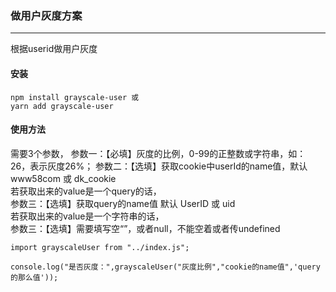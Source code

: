 ### 做用户灰度方案
---
根据userid做用户灰度

#### 安装
```
npm install grayscale-user 或
yarn add grayscale-user
```

#### 使用方法
需要3个参数，
参数一：【必填】灰度的比例，0-99的正整数或字符串，如： 26，表示灰度26%； 
参数二：【选填】获取cookie中userId的name值，默认www58com 或 dk_cookie  
若获取出来的value是一个query的话，  
参数三：【选填】获取query的name值 默认 UserID 或 uid  
若获取出来的value是一个字符串的话，  
参数三：【选填】需要填写空“”，或者null，不能空着或者传undefined  
```
import grayscaleUser from "../index.js";

console.log("是否灰度：",grayscaleUser("灰度比例","cookie的name值",'query的那么值'));
```
